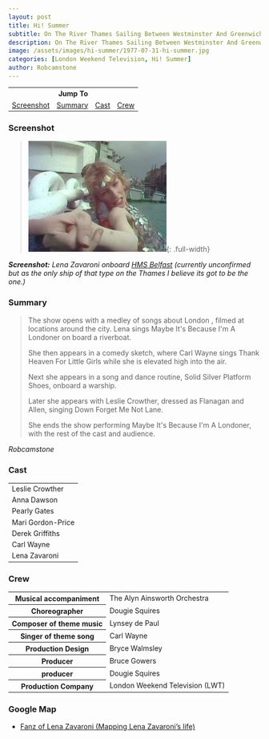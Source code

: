 ```yaml
---
layout: post
title: Hi! Summer
subtitle: On The River Thames Sailing Between Westminster And Greenwich
description: On The River Thames Sailing Between Westminster And Greenwich. Leslie Crowther, Anna Dawson, Pearly Gates, Mari Gordon-Price, Derek Griffiths, Derek Griffiths, Lena Zavaroni.
image: /assets/images/hi-summer/1977-07-31-hi-summer.jpg
categories: [London Weekend Television, Hi! Summer]
author: Robcamstone
---
```


<table style="text-align:center;">
<tr><th colspan="4">Jump To</th></tr>
<tr>
<td><a href="#screenshot">Screenshot</a></td>
<td><a href="#summary">Summary</a></td>
<td><a href="#cast">Cast</a></td>
<td><a href="#crew">Crew</a></td>
</tr>
</table>

### Screenshot
> ![Screenshot](/assets/images/hi-summer/1977-07-31-hi-summer.jpg){: .full-width}

<cite>**Screenshot:** Lena Zavaroni onboard [HMS Belfast](https://www.iwm.org.uk/visits/hms-belfast) (currently unconfirmed but as the only ship of that type on the Thames I believe its got to be the one.)</cite>

### Summary
> The show opens with a medley of songs about London , filmed at locations around the city. Lena sings Maybe It's Because I'm A Londoner on board a riverboat.
>
> She then appears in a comedy sketch, where Carl Wayne sings Thank Heaven For Little Girls while she is elevated high into the air.
>
> Next she appears in a song and dance routine, Solid Silver Platform Shoes, onboard a warship.
>
> Later she appears with Leslie Crowther, dressed as Flanagan and Allen, singing Down Forget Me Not Lane.
>
> She ends the show performing Maybe It's Because I'm A Londoner, with the rest of the cast and audience.

<cite>Robcamstone</cite>

### Cast
<table>
<tr><td>Leslie Crowther</td></tr>
<tr><td>Anna Dawson</td></tr>
<tr><td>Pearly Gates</td></tr>
<tr><td>Mari Gordon-Price</td></tr>
<tr><td>Derek Griffiths</td></tr>
<tr><td>Carl Wayne</td></tr>
<tr><td>Lena Zavaroni</td></tr>
</table>

### Crew
<table>
<tr><th>Musical accompaniment</th><td>The Alyn Ainsworth Orchestra</td></tr>
<tr><th>Choreographer</th><td>Dougie Squires</td></tr>
<tr><th>Composer of theme music</th><td>Lynsey de Paul</td></tr>
<tr><th>Singer of theme song</th><td>Carl Wayne</td></tr>
<tr><th>Production Design</th><td>Bryce Walmsley</td></tr>
<tr><th>Producer</th><td>Bruce Gowers</td></tr>
<tr><th>producer</th><td>Dougie Squires</td></tr>
<tr><th>Production Company</th><td>London Weekend Television (LWT)</td></tr>
</table>

### Google Map
* [Fanz of Lena Zavaroni (Mapping Lena Zavaroni’s life)](https://www.google.com/maps/d/u/0/viewer?mid=1D1D0ERV_FQMNb9XZzJ-J3yUlK8aI4vhI&ll=51.506609100000006%2C-0.08138629999996283&z=19)

